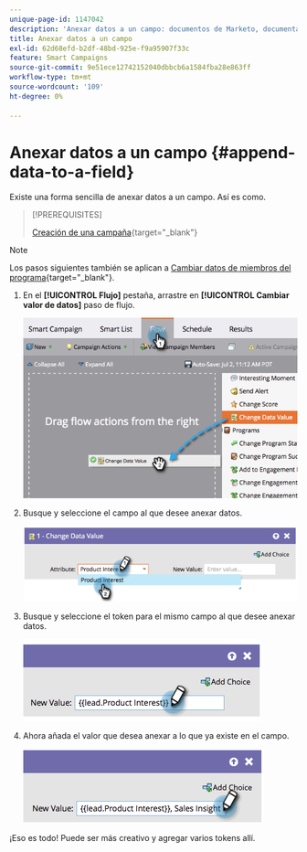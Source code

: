 ```yaml
---
unique-page-id: 1147042
description: 'Anexar datos a un campo: documentos de Marketo, documentación del producto'
title: Anexar datos a un campo
exl-id: 62d68efd-b2df-48bd-925e-f9a95907f33c
feature: Smart Campaigns
source-git-commit: 9e51ece12742152040dbbcb6a1584fba28e863ff
workflow-type: tm+mt
source-wordcount: '109'
ht-degree: 0%

---
```


# Anexar datos a un campo {#append-data-to-a-field}

Existe una forma sencilla de anexar datos a un campo. Así es como.

>[!PREREQUISITES]
>
>[Creación de una campaña](/help/marketo/product-docs/core-marketo-concepts/smart-campaigns/creating-a-smart-campaign/create-a-new-smart-campaign.md){target="_blank"}

>[!NOTE]
>
>Los pasos siguientes también se aplican a [Cambiar datos de miembros del programa](/help/marketo/product-docs/core-marketo-concepts/smart-campaigns/program-flow-actions/change-program-member-data.md){target="_blank"}.

1. En el **[!UICONTROL Flujo]** pestaña, arrastre en **[!UICONTROL Cambiar valor de datos]** paso de flujo.

   ![](assets/image2014-9-22-16-3a5-3a1.png)

1. Busque y seleccione el campo al que desee anexar datos.

   ![](assets/image2014-9-22-16-3a5-3a5.png)

1. Busque y seleccione el token para el mismo campo al que desee anexar datos.

   ![](assets/image2014-9-22-16-3a5-3a9.png)

1. Ahora añada el valor que desea anexar a lo que ya existe en el campo.

   ![](assets/image2014-9-22-16-3a5-3a12.png)

¡Eso es todo! Puede ser más creativo y agregar varios tokens allí.
